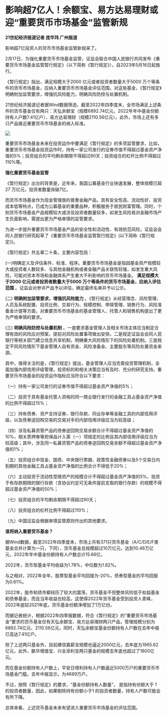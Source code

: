 # 影响超7亿人！余额宝、易方达易理财或迎“重要货币市场基金”监管新规

**21世纪经济报道记者 庞华玮 广州报道**

影响超7亿投资人的货币市场基金监管新规来了。

2月17日，为强化重要货币市场基金监管，证监会联合中国人民银行共同发布《重要货币市场基金监管暂行规定》（以下简称《暂行规定》），自2023年5月16日起施行。

《暂行规定》指出，满足规模大于2000 亿元或者投资者数量大于5000
万个等条件的货币市场基金，应纳入重要货币市场基金评估范围。对这些基金，《暂行规定》明确附加监管要求，增强抗风险能力，明确风险防控与处置机制。

21世纪经济报道记者据Wind数据筛选，截至2022年四季度末，全市场满足上述条件的货币基金仅有两只：天弘余额宝（规模6892.74亿元，2022年年中基金份额持有人户数7.41亿户）、易方达易理财（规模2110.56亿元）。此外，市场上还有多只产品接近重要货币市场基金的纳入标准。

![](https://inews.gtimg.com/newsapp_bt/0/15672577279/1000)

重要货币市场基金未来在投资运作中要满足《暂行规定》的多项监管要求，比如，重要货币市场基金投资运作时，持有一家公司发行的证券市值不得超过基金资产净值的5%；投资组合的平均剩余期限不得超过90天；投资组合的杠杆比例不得超过110%等。

**强化重要货币基金监管**

《暂行规定》出台的背景是，近年来，我国公募基金行业快速发展，整体规模已超27 万亿元，投资者数量突破7亿。

而货币市场基金作为现金管理类的普惠金融产品，具有安全性高、流动性好、投资成本低等特点，已成为公募基金的重要品种，积极服务于居民财富管理。同时，个别货币市场基金产品规模较大或涉及投资者数量较多，如发生风险易对金融市场产生负面影响，需提出更为严格审慎的监管要求。

为进一步提升重要货币市场基金产品的安全性和流动性、有效防范风险，证监会会同人民银行研究起草了《重要货币市场基金监管暂行规定》(以下简称《暂行规定》)。

《暂行规定》共五章二十条，主要内容包括：

(一)明确定义及评估条件、标准、程序。重要货币市场基金是指因基金资产规模较大或投资者人数较多、与其他金融机构或者金融产品关联性较强，如发生重大风险，可能对资本市场和金融体系产生重大不利影响的货币市场基金。
**满足规模大于2000 亿元或者投资者数量大于5000 万个等条件的货币市场基金，应纳入评估范围** 。证监会对参评产品予以评估，确定最终名单并予以公示。

(二) **明确附加监管要求，增强抗风险能力**
。《暂行规定》从经营理念、风险管理、人员及系统配置、投资比例、交易行为、规模控制、申赎管理、销售行为、风险准备金计提等方面，对重要货币市场基金的基金管理人、托管人和销售机构提出了更为严格审慎的要求。

(三) **明确风险防控与处置机制**
。一是要求基金管理人及相关市场主体应当制定合理有效的风险应对预案，提前对风险处置事项做出安排。二是规定证监会会同人民银行等相关部门建立信息共享机制，明确重大风险情形下的风险处置机制。三是规定不同风险情形下基金管理人自有资金、风险准备金、主要股东等风险处置资金来源。

其中，值得关注的是，《暂行规定》提出，基金管理人应当完善投资管理机制，全面加强内部信用评级管理，投资标的和相关决策应当有及时、充分的研究支持。重要货币市场基金的投资运作指标应当符合以下要求：

（一）持有一家公司发行的证券市值不得超过基金资产净值的5%；

（二）投资于具有基金托管人资格的同一商业银行发行的金融工具占基金资产净值的比例不得超过15%；

（三）持有债券、资产支持证券、银行存款、同业存单等金融工具的内部信用评级，以及债券逆回购交易的交易对手的内部信用评级应当为较高级；

（四）涉及私募资管产品的债券逆回购交易余额合计不得超过基金资产净值的10%，相关质押券等担保品计入第（一）项规定的比例且其内部信用评级应当为较高级；其中，涉及同一私募资管产品的债券逆回购交易余额不得超过基金资产净值的1%；

（五）投资组合中现金、国债、中央银行票据、政策性金融债券以及5个交易日内到期的其他金融工具占基金资产净值的比例合计不得低于20%；

（六）主动投资于流动性受限资产的规模合计不得超过基金资产净值的5%，投资于有存款期限的银行存款（含协议约定可无条件提前支取的银行存款）的规模不得超过基金资产净值的50%；

（七）投资组合的平均剩余期限不得超过90天；

（八）投资组合的杠杆比例不得超过110%；

（九）中国证监会根据审慎监管原则作出的其他要求。

**谁将纳入重要货币基金？**

据Wind数据，截至2022年四季度末，市场上共有371只货币基金（A/C/D/E/F类基金合并计算为一只，下同），货币基金总规模超过10万亿元，达到10.46万亿元，2022年年中基金份额持有人户数总计15.66亿。

2022年，货币型基金平均收益为1.78%，中位数为1.82%。

与之相对，2022年全年，股票型基金平均回报为-20%，债券型基金的平均回报为0.61%。

2022年，股市和债市都经历了较大的震荡，货币基金不但整体风险低于权益基金和债券基金，而且当年收益也较高，这使得2022年货币基金受到投资人青睐，2022年底较2021年底，货币基金份额净增加了1万亿份。

而据记者统计，根据2022年四季报数据，符合《暂行规定》的“重要货币市场基金”要求的货币基金仅有天弘余额宝、易方达易理财两只产品，管理规模分别为6892.74亿元、2110.56亿元，同时，天弘余额宝基金份额持有人户数在去年中报已高达7.41亿户。

除了上述两只基金外，目前建信嘉薪宝规模也逼近2000亿元，去年底为1965.62亿元，此外，鹏华增值宝、兴全添利宝两只基金的规模去年底也超过了1800亿元。

而在基金份额持有人户数上，平安日增利持有人户数逼近5000万户的重要货币市场基金门槛，去年中报显示，为4689万户。

不过，按照《暂行规定》的要求，“基金份额持有人数量”， 是指持有份额大于 1 的投资者数量，因此，如果剔除持有份额小于1
的投资者数量，持有人户数可能会有所下降。

总体来看，上述货币基金未来有望进入重要货币市场基金的评估范围。

